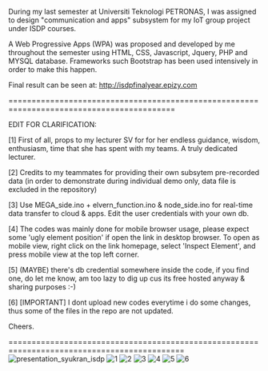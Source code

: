 During my last semester at Universiti Teknologi PETRONAS, I was assigned to design "communication and apps" subsystem for my IoT group project under ISDP courses.

A Web Progressive Apps (WPA) was proposed and developed by me throughout the semester using HTML, CSS, Javascript, Jquery, PHP and MYSQL database. Frameworks such Bootstrap has been used intensively in order to make this happen.

Final result can be seen at: http://isdpfinalyear.epizy.com

==========================================================================================

EDIT FOR CLARIFICATION:

[1] First of all, props to my lecturer SV for for her endless guidance, wisdom, enthusiasm, time that she has spent with my teams. A truly dedicated lecturer.

[2] Credits to my teammates for providing their own subsytem pre-recorded data (in order to demonstrate during individual demo only, data file is excluded in the repository) 

[3] Use MEGA_side.ino + elvern_function.ino & node_side.ino for real-time data transfer to cloud & apps. Edit the user credentials with your own db.

[4] The codes was mainly done for mobile browser usage, please expect some 'ugly element position' if open the link in desktop browser. To open as mobile view, right click on the link homepage, select 'Inspect Element', and press mobile view at the top left corner.

[5] (MAYBE) there's db credential somewhere inside the code, if you find one, do let me know, am too lazy to dig up cus its free hosted anyway & sharing purposes :-)

[6] [IMPORTANT] I dont upload new codes everytime i do some changes, thus some of the files in the repo are not updated.

Cheers.  

============================================================================================
![presentation_syukran_isdp](https://user-images.githubusercontent.com/51852197/92442137-f810af00-f1e1-11ea-990a-6975f05a281d.jpg)
![1](https://user-images.githubusercontent.com/51852197/88816718-44360000-d1ef-11ea-933d-1b5e2ba762ae.PNG)
![2](https://user-images.githubusercontent.com/51852197/88816707-41d3a600-d1ef-11ea-8d12-08e5437e06cd.PNG)
![3](https://user-images.githubusercontent.com/51852197/88816704-40a27900-d1ef-11ea-83fb-7c269c94a28c.PNG)
![4](https://user-images.githubusercontent.com/51852197/88816699-3ed8b580-d1ef-11ea-8ad0-319f23233c42.PNG)
![5](https://user-images.githubusercontent.com/51852197/88816692-3da78880-d1ef-11ea-9d07-2dc6bf88d002.PNG)
![6](https://user-images.githubusercontent.com/51852197/88816666-38e2d480-d1ef-11ea-9d30-44080b979155.PNG)


